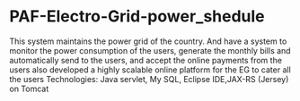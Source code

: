 # PAF-Electro-Grid-power_shedule

This system maintains the power grid of the country. And have a system to 
monitor the power consumption of the users, generate the monthly bills and 
automatically send to the users, and accept the online payments from the 
users also developed a highly scalable online platform for the EG to cater all 
the users
Technologies: Java servlet, My SQL,  Eclipse IDE,JAX-RS (Jersey) on Tomcat

